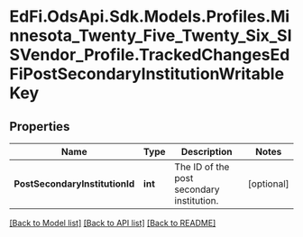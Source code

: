 # EdFi.OdsApi.Sdk.Models.Profiles.Minnesota_Twenty_Five_Twenty_Six_SISVendor_Profile.TrackedChangesEdFiPostSecondaryInstitutionWritableKey

## Properties

Name | Type | Description | Notes
------------ | ------------- | ------------- | -------------
**PostSecondaryInstitutionId** | **int** | The ID of the post secondary institution. | [optional] 

[[Back to Model list]](../README.md#documentation-for-models) [[Back to API list]](../README.md#documentation-for-api-endpoints) [[Back to README]](../README.md)

